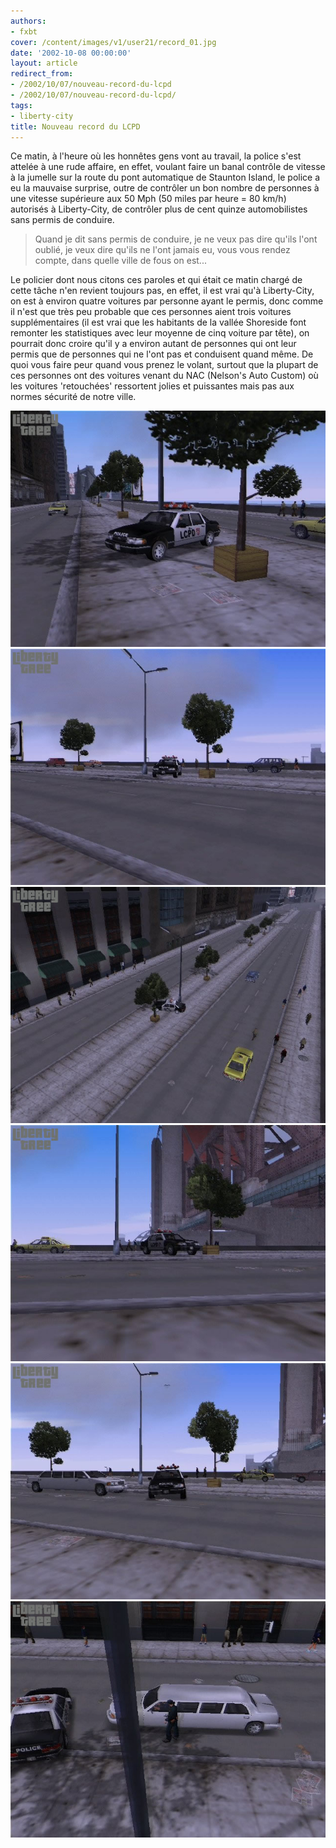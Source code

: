 ```yaml
---
authors:
- fxbt
cover: /content/images/v1/user21/record_01.jpg
date: '2002-10-08 00:00:00'
layout: article
redirect_from:
- /2002/10/07/nouveau-record-du-lcpd
- /2002/10/07/nouveau-record-du-lcpd/
tags:
- liberty-city
title: Nouveau record du LCPD
---
```



Ce matin, à l'heure où les honnêtes gens vont au travail, la police s'est attelée à une rude affaire, en effet, voulant faire un banal contrôle de vitesse à la jumelle sur la route du pont automatique de Staunton Island, le police a eu la mauvaise surprise, outre de contrôler un bon nombre de personnes à une vitesse supérieure aux 50 Mph (50 miles par heure = 80 km/h) autorisés à Liberty-City, de contrôler plus de cent quinze automobilistes sans permis de conduire.

> Quand je dit sans permis de conduire, je ne veux pas dire qu'ils l'ont oublié, je veux dire qu'ils ne l'ont jamais eu, vous vous rendez compte, dans quelle ville de fous on est...

Le policier dont nous citons ces paroles et qui était ce matin chargé de cette tâche n'en revient toujours pas, en effet, il est vrai qu'à Liberty-City, on est à environ quatre voitures par personne ayant le permis, donc comme il n'est que très peu probable que ces personnes aient trois voitures supplémentaires (il est vrai que les habitants de la vallée Shoreside font remonter les statistiques avec leur moyenne de cinq voiture par tête), on pourrait donc croire qu'il y a environ autant de personnes qui ont leur permis que de personnes qui ne l'ont pas et conduisent quand même. De quoi vous faire peur quand vous prenez le volant, surtout que la plupart de ces personnes ont des voitures venant du NAC (Nelson's Auto Custom) où les voitures 'retouchées' ressortent jolies et puissantes mais pas aux normes sécurité de notre ville.

![](/content/images/v1/user21/record_01.jpg)
![](/content/images/v1/user21/record_02.jpg)
![](/content/images/v1/user21/record_03.jpg)
![](/content/images/v1/user21/record_04.jpg)
![](/content/images/v1/user21/record_05.jpg)
![](/content/images/v1/user21/record_06.jpg)